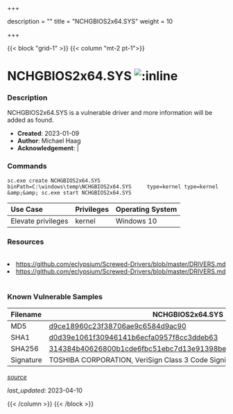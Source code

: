 +++

description = ""
title = "NCHGBIOS2x64.SYS"
weight = 10

+++


{{< block "grid-1" >}}
{{< column "mt-2 pt-1">}}


# NCHGBIOS2x64.SYS ![:inline](/images/twitter_verified.png) 


### Description

NCHGBIOS2x64.SYS is a vulnerable driver and more information will be added as found.

- **Created**: 2023-01-09
- **Author**: Michael Haag
- **Acknowledgement**:  | [](https://twitter.com/)

### Commands

```
sc.exe create NCHGBIOS2x64.SYS binPath=C:\windows\temp\NCHGBIOS2x64.SYS     type=kernel type=kernel &amp;&amp; sc.exe start NCHGBIOS2x64.SYS
```

| Use Case | Privileges | Operating System | 
|:---- | ---- | ---- |
| Elevate privileges | kernel | Windows 10 |

### Resources
<br>
<li><a href=" https://github.com/eclypsium/Screwed-Drivers/blob/master/DRIVERS.md"> https://github.com/eclypsium/Screwed-Drivers/blob/master/DRIVERS.md</a></li>
<li><a href="https://github.com/eclypsium/Screwed-Drivers/blob/master/DRIVERS.md">https://github.com/eclypsium/Screwed-Drivers/blob/master/DRIVERS.md</a></li>
<br>

### Known Vulnerable Samples

| Filename | NCHGBIOS2x64.SYS |
|:---- | ---- | 
| MD5 | <a href="https://www.virustotal.com/gui/file/d9ce18960c23f38706ae9c6584d9ac90">d9ce18960c23f38706ae9c6584d9ac90</a> |
| SHA1 | <a href="https://www.virustotal.com/gui/file/d0d39e1061f30946141b6ecfa0957f8cc3ddeb63">d0d39e1061f30946141b6ecfa0957f8cc3ddeb63</a> |
| SHA256 | <a href="https://www.virustotal.com/gui/file/314384b40626800b1cde6fbc51ebc7d13e91398be2688c2a58354aa08d00b073">314384b40626800b1cde6fbc51ebc7d13e91398be2688c2a58354aa08d00b073</a> |
| Signature | TOSHIBA CORPORATION, VeriSign Class 3 Code Signing 2010 CA, VeriSign   |


[*source*](https://github.com/magicsword-io/LOLDrivers/tree/main/yaml/nchgbios2x64.yaml)

*last_updated:* 2023-04-10








{{< /column >}}
{{< /block >}}
